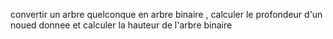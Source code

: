 convertir un arbre quelconque en arbre binaire , calculer le profondeur d'un noued donnee et calculer la hauteur de l'arbre binaire 
